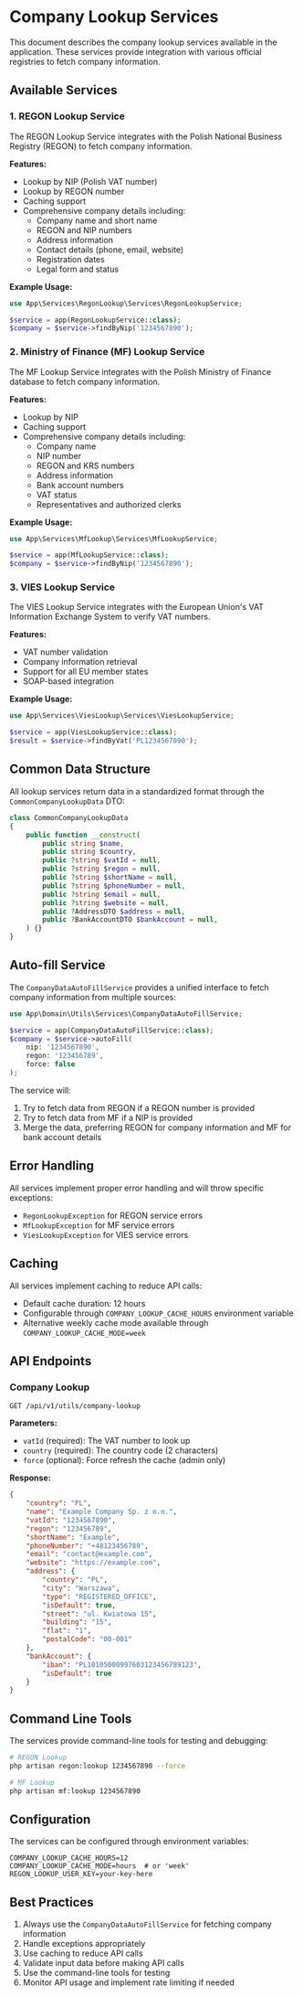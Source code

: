 # Company Lookup Services

This document describes the company lookup services available in the application. These services provide integration with various official registries to fetch company information.

## Available Services

### 1. REGON Lookup Service

The REGON Lookup Service integrates with the Polish National Business Registry (REGON) to fetch company information.

**Features:**
- Lookup by NIP (Polish VAT number)
- Lookup by REGON number
- Caching support
- Comprehensive company details including:
  - Company name and short name
  - REGON and NIP numbers
  - Address information
  - Contact details (phone, email, website)
  - Registration dates
  - Legal form and status

**Example Usage:**
```php
use App\Services\RegonLookup\Services\RegonLookupService;

$service = app(RegonLookupService::class);
$company = $service->findByNip('1234567890');
```

### 2. Ministry of Finance (MF) Lookup Service

The MF Lookup Service integrates with the Polish Ministry of Finance database to fetch company information.

**Features:**
- Lookup by NIP
- Caching support
- Comprehensive company details including:
  - Company name
  - NIP number
  - REGON and KRS numbers
  - Address information
  - Bank account numbers
  - VAT status
  - Representatives and authorized clerks

**Example Usage:**
```php
use App\Services\MfLookup\Services\MfLookupService;

$service = app(MfLookupService::class);
$company = $service->findByNip('1234567890');
```

### 3. VIES Lookup Service

The VIES Lookup Service integrates with the European Union's VAT Information Exchange System to verify VAT numbers.

**Features:**
- VAT number validation
- Company information retrieval
- Support for all EU member states
- SOAP-based integration

**Example Usage:**
```php
use App\Services\ViesLookup\Services\ViesLookupService;

$service = app(ViesLookupService::class);
$result = $service->findByVat('PL1234567890');
```

## Common Data Structure

All lookup services return data in a standardized format through the `CommonCompanyLookupData` DTO:

```php
class CommonCompanyLookupData
{
    public function __construct(
        public string $name,
        public string $country,
        public ?string $vatId = null,
        public ?string $regon = null,
        public ?string $shortName = null,
        public ?string $phoneNumber = null,
        public ?string $email = null,
        public ?string $website = null,
        public ?AddressDTO $address = null,
        public ?BankAccountDTO $bankAccount = null,
    ) {}
}
```

## Auto-fill Service

The `CompanyDataAutoFillService` provides a unified interface to fetch company information from multiple sources:

```php
use App\Domain\Utils\Services\CompanyDataAutoFillService;

$service = app(CompanyDataAutoFillService::class);
$company = $service->autoFill(
    nip: '1234567890',
    regon: '123456789',
    force: false
);
```

The service will:
1. Try to fetch data from REGON if a REGON number is provided
2. Try to fetch data from MF if a NIP is provided
3. Merge the data, preferring REGON for company information and MF for bank account details

## Error Handling

All services implement proper error handling and will throw specific exceptions:

- `RegonLookupException` for REGON service errors
- `MfLookupException` for MF service errors
- `ViesLookupException` for VIES service errors

## Caching

All services implement caching to reduce API calls:

- Default cache duration: 12 hours
- Configurable through `COMPANY_LOOKUP_CACHE_HOURS` environment variable
- Alternative weekly cache mode available through `COMPANY_LOOKUP_CACHE_MODE=week`

## API Endpoints

### Company Lookup

```
GET /api/v1/utils/company-lookup
```

**Parameters:**
- `vatId` (required): The VAT number to look up
- `country` (required): The country code (2 characters)
- `force` (optional): Force refresh the cache (admin only)

**Response:**
```json
{
    "country": "PL",
    "name": "Example Company Sp. z o.o.",
    "vatId": "1234567890",
    "regon": "123456789",
    "shortName": "Example",
    "phoneNumber": "+48123456789",
    "email": "contact@example.com",
    "website": "https://example.com",
    "address": {
        "country": "PL",
        "city": "Warszawa",
        "type": "REGISTERED_OFFICE",
        "isDefault": true,
        "street": "ul. Kwiatowa 15",
        "building": "15",
        "flat": "1",
        "postalCode": "00-001"
    },
    "bankAccount": {
        "iban": "PL10105000997603123456789123",
        "isDefault": true
    }
}
```

## Command Line Tools

The services provide command-line tools for testing and debugging:

```bash
# REGON Lookup
php artisan regon:lookup 1234567890 --force

# MF Lookup
php artisan mf:lookup 1234567890
```

## Configuration

The services can be configured through environment variables:

```env
COMPANY_LOOKUP_CACHE_HOURS=12
COMPANY_LOOKUP_CACHE_MODE=hours  # or 'week'
REGON_LOOKUP_USER_KEY=your-key-here
```

## Best Practices

1. Always use the `CompanyDataAutoFillService` for fetching company information
2. Handle exceptions appropriately
3. Use caching to reduce API calls
4. Validate input data before making API calls
5. Use the command-line tools for testing
6. Monitor API usage and implement rate limiting if needed 
